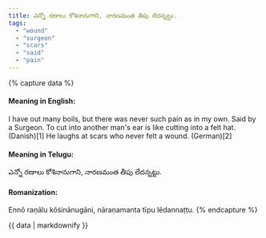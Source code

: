 ```yaml
---
title: ఎన్నో రణాలు కోశినానుగాని, నారణమంత తీపు లేదన్నట్టు.
tags:
  - "wound"
  - "surgeon"
  - "scars"
  - "said"
  - "pain"
---
```


{% capture data %}
#### Meaning in English:
I have out many boils, but there was never such pain as in my own.
Said by a Surgeon.
To cut into another man's ear is like cutting into a felt hat. (Danish)[1]
He laughs at scars who never felt a wound. (German)[2]

#### Meaning in Telugu:
ఎన్నో రణాలు కోశినానుగాని, నారణమంత తీపు లేదన్నట్టు.

#### Romanization:
Ennō raṇālu kōśinānugāni, nāraṇamanta tīpu lēdannaṭṭu.
{% endcapture %}

{{ data | markdownify }}

